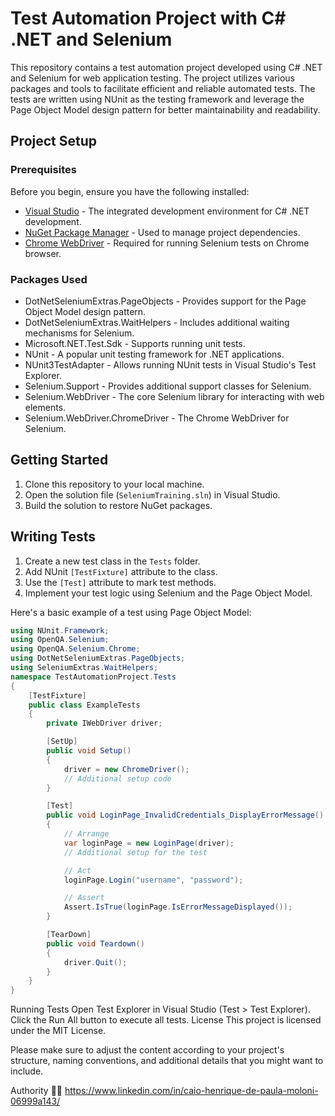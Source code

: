 # Test Automation Project with C# .NET and Selenium

This repository contains a test automation project developed using C# .NET and Selenium for web application testing. The project utilizes various packages and tools to facilitate efficient and reliable automated tests. The tests are written using NUnit as the testing framework and leverage the Page Object Model design pattern for better maintainability and readability.

## Project Setup

### Prerequisites

Before you begin, ensure you have the following installed:

- [Visual Studio](https://visualstudio.microsoft.com/) - The integrated development environment for C# .NET development.
- [NuGet Package Manager](https://www.nuget.org/) - Used to manage project dependencies.
- [Chrome WebDriver](https://sites.google.com/chromium.org/driver/) - Required for running Selenium tests on Chrome browser.

### Packages Used

- DotNetSeleniumExtras.PageObjects - Provides support for the Page Object Model design pattern.
- DotNetSeleniumExtras.WaitHelpers - Includes additional waiting mechanisms for Selenium.
- Microsoft.NET.Test.Sdk - Supports running unit tests.
- NUnit - A popular unit testing framework for .NET applications.
- NUnit3TestAdapter - Allows running NUnit tests in Visual Studio's Test Explorer.
- Selenium.Support - Provides additional support classes for Selenium.
- Selenium.WebDriver - The core Selenium library for interacting with web elements.
- Selenium.WebDriver.ChromeDriver - The Chrome WebDriver for Selenium.

## Getting Started

1. Clone this repository to your local machine.
2. Open the solution file (`SeleniumTraining.sln`) in Visual Studio.
3. Build the solution to restore NuGet packages.

## Writing Tests

1. Create a new test class in the `Tests` folder.
2. Add NUnit `[TestFixture]` attribute to the class.
3. Use the `[Test]` attribute to mark test methods.
4. Implement your test logic using Selenium and the Page Object Model.

Here's a basic example of a test using Page Object Model:

```csharp
using NUnit.Framework;
using OpenQA.Selenium;
using OpenQA.Selenium.Chrome;
using DotNetSeleniumExtras.PageObjects;
using SeleniumExtras.WaitHelpers;
namespace TestAutomationProject.Tests
{
    [TestFixture]
    public class ExampleTests
    {
        private IWebDriver driver;

        [SetUp]
        public void Setup()
        {
            driver = new ChromeDriver();
            // Additional setup code
        }

        [Test]
        public void LoginPage_InvalidCredentials_DisplayErrorMessage()
        {
            // Arrange
            var loginPage = new LoginPage(driver);
            // Additional setup for the test

            // Act
            loginPage.Login("username", "password");

            // Assert
            Assert.IsTrue(loginPage.IsErrorMessageDisplayed());
        }

        [TearDown]
        public void Teardown()
        {
            driver.Quit();
        }
    }
}
```

Running Tests
Open Test Explorer in Visual Studio (Test > Test Explorer).
Click the Run All button to execute all tests.
License
This project is licensed under the MIT License.


Please make sure to adjust the content according to your project's structure, naming conventions, and additional details that you might want to include.

Authority 👨‍💻
https://www.linkedin.com/in/caio-henrique-de-paula-moloni-06999a143/
